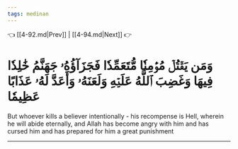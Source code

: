 ```yaml
---
tags: medinan
---
```


👈 [[4-92.md|Prev]] | [[4-94.md|Next]] 👉

# وَمَن يَقۡتُلۡ مُؤۡمِنٗا مُّتَعَمِّدٗا فَجَزَآؤُهُۥ جَهَنَّمُ خَٰلِدٗا فِيهَا وَغَضِبَ ٱللَّهُ عَلَيۡهِ وَلَعَنَهُۥ وَأَعَدَّ لَهُۥ عَذَابًا عَظِيمٗا

But whoever kills a believer intentionally - his recompense is Hell, wherein he will abide eternally, and Allah has become angry with him and has cursed him and has prepared for him a great punishment

---

